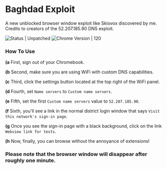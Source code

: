 # Baghdad Exploit

A new unblocked browser window exploit like Skiovox discovered by me. Credits to creators of the 52.207.185.90 DNS exploit.

![Status | Unpatched](https://img.shields.io/badge/Status-Unpatched-green) ![Chrome Version | 120](https://img.shields.io/badge/Chrome_Version-123-green)

### How To Use

**(a** 
  First, sign out of your Chromebook.

**(b**
  Second, make sure you are using WiFi with custom DNS capabilities.

**(c**
  Third, click the settings button located at the top right of the WiFi panel.

**(d**
  Fourth, set `Name servers` to `Custom name servers`.

**(e**
  Fifth, set the first `Custom name servers` value to `52.207.185.90`.

**(f**
  Sixth, you'll see a link in the normal district login window that says `Visit this network's sign-in page`.

**(g**
  Once you see the sign-in page with a black background, click on the link `Webview link for tests`.

**(h**
  Now, finally, you can browse without the annoyance of extensions!

### Please note that the browser window will disappear after roughly one minute.
